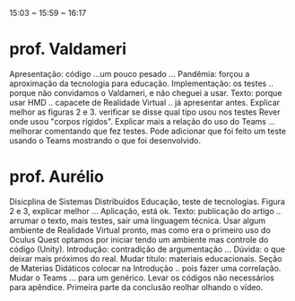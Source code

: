 15:03 ~ 15:59 ~ 16:17

# prof. Valdameri
Apresentação: código ...um pouco pesado ... 
Pandêmia: forçou a aproximação da tecnologia para educação.
Implementação: os testes .. porque não convidamos o Valdameri, e não cheguei a usar.
Texto: porque usar HMD .. capacete de Realidade Virtual .. já apresentar antes.
  Explicar melhor as figuras 2 e 3.
    verificar se disse qual tipo usou nos testes
Rever onde usou "corpos rígidos".
Explicar mais a relação do uso do Teams ... melhorar comentando que fez testes.
Pode adicionar que foi feito um teste usando o Teams mostrando o que foi desenvolvido.

# prof. Aurélio
Disicplina de Sistemas Distribuídos
Educação, teste de tecnologias.
Figura 2 e 3, explicar melhor ...
Aplicação, está ok.
Texto: publicação do artigo .. arrumar o texto, mais testes, sair uma linguagem técnica.
Usar algum ambiente de Realidade Virtual pronto, mas como era o primeiro uso do Oculus Quest optamos por iniciar tendo um ambiente mas controle do código (Unity).
Introdução: contradição de argumentação ...
Dúvida: o que deixar mais próximos do real.
Mudar título: materiais educacionais.
Seção de Materias Didáticos colocar na Introdução .. pois fazer uma correlação.
Mudar o Teams ... para um genérico.
Levar os códigos não necessários para apêndice.
Primeira parte da conclusão reolhar olhando o vídeo.

